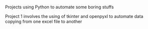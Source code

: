 
Projects using Python to automate some boring stuffs

Project 1 involves the using of tkinter and openpyxl to automate data copying from one excel file to another
